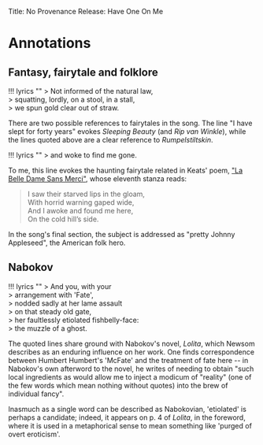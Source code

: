Title: No Provenance
Release: Have One On Me

# Annotations #

## Fantasy, fairytale and folklore ##

!!! lyrics ""
	> Not informed of the natural law,  
	> squatting, lordly, on a stool, in a stall,  
	> we spun gold clear out of straw.

There are two possible references to fairytales in the song. The line "I have slept for forty years" evokes *Sleeping Beauty* (and *Rip van Winkle*), while the lines quoted above are a clear reference to *Rumpelstiltskin*.

!!! lyrics ""
	> and woke to find me gone.

To me, this line evokes the haunting fairytale related in Keats' poem, ["La Belle Dame Sans Merci"](https://www.poetryfoundation.org/resources/learning/core-poems/detail/44475), whose eleventh stanza reads:

> I saw their starved lips in the gloam,  
> With horrid warning gaped wide,  
> And I awoke and found me here,  
> On the cold hill’s side. 

In the song's final section, the subject is addressed as "pretty Johnny Appleseed", the American folk hero.

## Nabokov ##

!!! lyrics ""
	> And you, with your    
	> arrangement with 'Fate',  
	> nodded sadly at her lame assault  
	> on that steady old gate,  
	> her faultlessly etiolated fishbelly-face:  
	> the muzzle of a ghost.

The quoted lines share ground with Nabokov's novel, *Lolita*, which Newsom describes as an enduring influence on her work. One finds correspondence between Humbert Humbert's 'McFate' and the treatment of fate here -- in Nabokov's own afterword to the novel, he writes of needing to obtain "such local ingredients as would allow me to inject a modicum of "reality" (one of the few words which mean nothing without quotes) into the brew of individual fancy".

Inasmuch as a single word can be described as Nabokovian, 'etiolated' is perhaps a candidate; indeed, it appears on p. 4 of *Lolita*, in the foreword, where it is used in a metaphorical sense to mean something like 'purged of overt eroticism'.